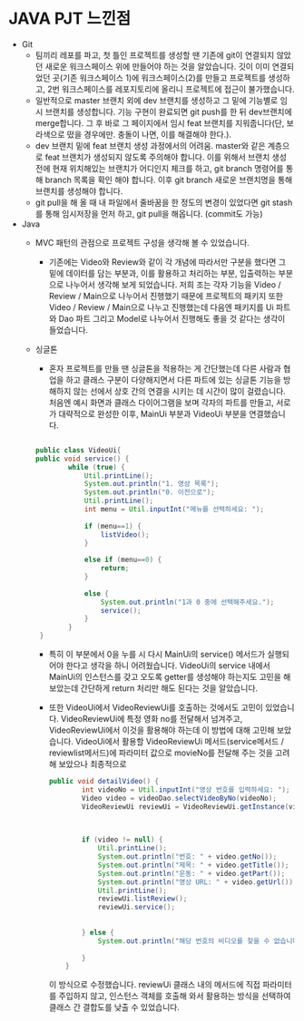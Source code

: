 # JAVA PJT 느낀점

- Git
    - 팀끼리 레포를 파고, 첫 틀인 프로젝트를 생성할 땐 기존에 git이 연결되지 않았던 새로운 워크스페이스 위에 만들어야 하는 것을 알았습니다. 깃이 이미 연결되었던 곳(기존 워크스페이스 1)에 워크스페이스(2)를 만들고 프로젝트를 생성하고, 2번 워크스페이스를 레포지토리에 올리니 프로젝트에 접근이 불가했습니다.
    - 일반적으로 master 브랜치 외에 dev 브랜치를 생성하고 그 밑에 기능별로 임시 브랜치를 생성합니다. 기능 구현이 완료되면 git push를 한 뒤 dev브랜치에 merge합니다. 그 후 바로 그 페이지에서 임시 feat 브랜치를 지워줍니다(단, 보라색으로 떴을 경우에만. 충돌이 나면, 이를 해결해야 한다.).
    - dev 브랜치 밑에 feat 브랜치 생성 과정에서의 어려움. master와 같은 계층으로 feat 브랜치가 생성되지 않도록 주의해야 합니다. 이를 위해서 브랜치 생성 전에 현재 위치해있는 브랜치가 어디인지 체크를 하고, git branch 명령어를 통해 branch 목록을 확인 해야 합니다. 이후 git branch 새로운 브랜치명을 통해 브랜치를 생성해야 합니다.
    - git pull을 해 올 때 내 파일에서 줄바꿈을 한 정도의 변경이 있었다면 git stash를 통해 임시저장을 먼저 하고, git pull을 해옵니다. (commit도 가능)
- Java
    - MVC 패턴의 관점으로 프로젝트 구성을 생각해 볼 수 있었습니다.
        - 기존에는 Video와 Review와 같이 각 개념에 따라서만 구분을 했다면 그 밑에 데이터를 담는 부분과, 이를 활용하고 처리하는 부분, 입출력하는 부분으로 나누어서 생각해 보게 되었습니다. 저희 조는 각자 기능을 Video / Review / Main으로 나누어서 진행했기 때문에 프로젝트의 패키지 또한 Video / Review / Main으로 나누고 진행했는데 다음엔 패키지를 Ui 파트와 Dao 파트 그리고 Model로 나누어서 진행해도 좋을 것 같다는 생각이 들었습니다.
    - 싱글톤
        - 혼자 프로젝트를 만들 땐 싱글톤을 적용하는 게 간단했는데 다른 사람과 협업을 하고 클래스 구분이 다양해지면서 다른 파트에 있는 싱글톤 기능을 방해하지 않는 선에서 상호 간의 연결을 시키는 데 시간이 많이 걸렸습니다. 처음엔 예시 화면과 클래스 다이어그램을 보며 각자의 파트를 만들고, 서로가 대략적으로 완성한 이후, MainUi 부분과 VideoUi 부분을 연결했습니다.
        
        ```java
        
        public class VideoUi{
        public void service() {
                while (true) {
                    Util.printLine();
                    System.out.println("1. 영상 목록");
                    System.out.println("0. 이전으로");
                    Util.printLine();
                    int menu = Util.inputInt("메뉴를 선택하세요: ");
                    
                    if (menu==1) {
                    	listVideo();
                    }
                    
                    else if (menu==0) {
                    	return;
                    }
                    
                    else {
                    	System.out.println("1과 0 중에 선택해주세요.");
                    	service();
                    }
                }
         }
        ```
        
        - 특히 이 부분에서 0을 누를 시 다시 MainUi의 service() 메서드가 실행되어야 한다고 생각을 하니 어려웠습니다. VideoUi의 service 내에서 MainUi의 인스턴스를 갖고 오도록 getter를 생성해야 하는지도 고민을 해보았는데 간단하게 return 처리만 해도 된다는 것을 알았습니다.
        - 또한 VideoUi에서 VideoReviewUi를 호출하는 것에서도 고민이 있었습니다. VideoReviewUi에 특정 영화 no를 전달해서 넘겨주고, VideoReviewUi에서 이것을 활용해야 하는데 이 방법에 대해 고민해 보았습니다. VideoUi에서 활용할 VideoReviewUi 메서드(service메서드 / reviewlist메서드)에 파라미터 값으로 movieNo를 전달해 주는 것을 고려해 보았으나 최종적으로
            
            ```java
            public void detailVideo() {
                    int videoNo = Util.inputInt("영상 번호를 입력하세요: ");
                    Video video = videoDao.selectVideoByNo(videoNo);
                    VideoReviewUi reviewUi = VideoReviewUi.getInstance(videoNo);
                   
                    
            
                    if (video != null) {
                        Util.printLine();
                        System.out.println("번호: " + video.getNo());
                        System.out.println("제목: " + video.getTitle());
                        System.out.println("운동: " + video.getPart());
                        System.out.println("영상 URL: " + video.getUrl());
                        Util.printLine();
                        reviewUi.listReview();
                        reviewUi.service();
                        
                        
                    } else {
                        System.out.println("해당 번호의 비디오를 찾을 수 없습니다.");
                        
                    }
                }
            ```
            
            이 방식으로 수정했습니다. reviewUi 클래스 내의 메서드에 직접 파라미터를 주입하지 않고, 인스턴스 객체를 호출해 와서 활용하는 방식을 선택하여 클래스 간 결합도를 낮출 수 있었습니다.
